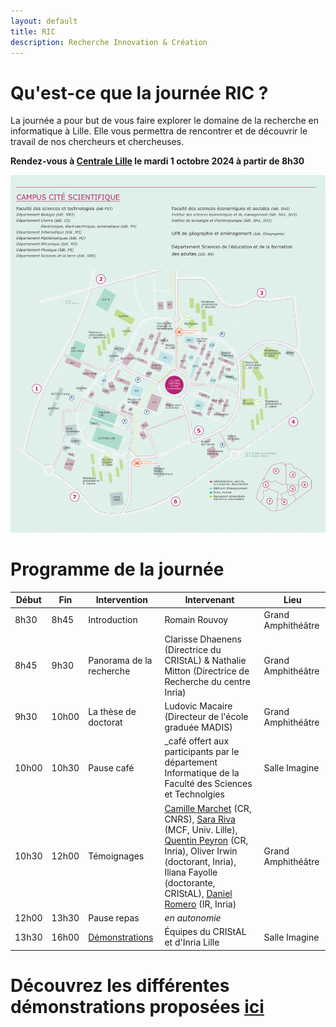 ```yaml
---
layout: default
title: RIC
description: Recherche Innovation & Création
---
```


#  Qu'est-ce que la journée RIC ?

La journée a pour but de vous faire explorer le domaine de la recherche en informatique à Lille.
Elle vous permettra de rencontrer et de découvrir le travail de nos chercheurs et chercheuses.  

**Rendez-vous à [Centrale Lille]([https://www.polytech-lille.fr](https://centralelille.fr)/) le mardi 1 octobre 2024 à partir de 8h30**

![plan_campus](/doc/img/plan_campus_univ-lille.png)


# Programme de la journée

| Début | Fin   | Intervention             | Intervenant | Lieu                |
|-------|-------|------------------------------|----------------------------------------------------------------------------------------------|---------------------|
| 8h30  | 8h45  | Introduction                 | Romain Rouvoy                                                                                | Grand Amphithéâtre |
| 8h45  | 9h30  | Panorama de la recherche     | Clarisse Dhaenens (Directrice du CRIStAL) & Nathalie Mitton (Directrice de Recherche du centre Inria) | Grand Amphithéâtre |
| 9h30  | 10h00 | La thèse de doctorat         | Ludovic Macaire (Directeur de l'école graduée MADIS)                                         | Grand Amphithéâtre |
| 10h00 | 10h30 | Pause café                   | _café offert aux participants par le département Informatique de la Faculté des Sciences et Technolgies | Salle Imagine      |
| 10h30 | 12h00 | Témoignages                  | [Camille Marchet](https://kamimrcht.github.io/webpage/cv.html) (CR, CNRS), [Sara Riva](https://sarariva.github.io) (MCF, Univ. Lille), [Quentin Peyron](https://scholar.google.fr/citations?user=IvJpoQcAAAAJ&hl=fr) (CR, Inria), Oliver Irwin (doctorant, Inria), Iliana Fayolle (doctorante, CRIStAL), [Daniel Romero](https://scholar.google.fr/citations?user=OJzpPigAAAAJ&hl=en) (IR, Inria) | Grand Amphithéâtre |
| 12h00 | 13h30 | Pause repas                  | _en autonomie_ |                     |
| 13h30 | 16h00 | [Démonstrations](./demo.html)| Équipes du CRIStAL et d'Inria Lille                                                          | Salle Imagine      |


# Découvrez les différentes démonstrations proposées [ici](./demo.html)
